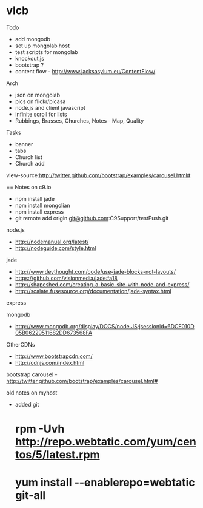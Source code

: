 vlcb
====

Todo
- add mongodb
- set up mongolab host
- test scripts for mongolab
- knockout.js
- bootstrap ?
- content flow - http://www.jacksasylum.eu/ContentFlow/

Arch
- json on mongolab
- pics on flickr/picasa
- node.js and client javascript
- infinite scroll for lists
- Rubbings, Brasses, Churches, Notes - Map, Quality

Tasks
- banner
- tabs
- Church list
- Church add

view-source:http://twitter.github.com/bootstrap/examples/carousel.html#

== Notes on c9.io
- npm install jade
- npm install mongolian
- npm install express
- git remote add origin git@github.com:C9Support/testPush.git 


node.js
* http://nodemanual.org/latest/
* http://nodeguide.com/style.html

jade

* http://www.devthought.com/code/use-jade-blocks-not-layouts/
* https://github.com/visionmedia/jade#a18
* http://shapeshed.com/creating-a-basic-site-with-node-and-express/
* http://scalate.fusesource.org/documentation/jade-syntax.html


express

mongodb
* http://www.mongodb.org/display/DOCS/node.JS;jsessionid=6DCF010D05B06229511682DD673568FA


OtherCDNs
* http://www.bootstrapcdn.com/
* http://cdnjs.com/index.html

bootstrap carousel - http://twitter.github.com/bootstrap/examples/carousel.html#

old notes on myhost
* added git
    # rpm -Uvh http://repo.webtatic.com/yum/centos/5/latest.rpm
	# yum install --enablerepo=webtatic git-all